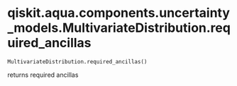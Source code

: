 # qiskit.aqua.components.uncertainty\_models.MultivariateDistribution.required\_ancillas

`MultivariateDistribution.required_ancillas()`

returns required ancillas
